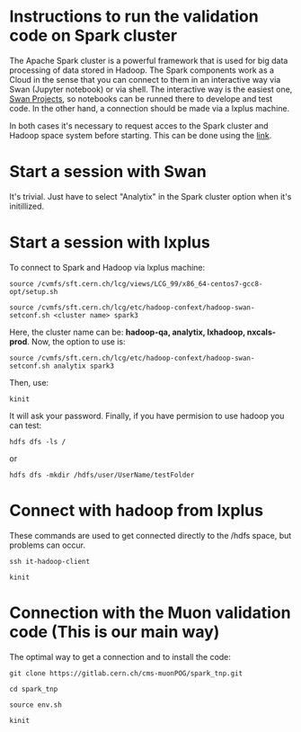 # Instructions to run the validation code on Spark cluster


The Apache Spark cluster is a powerful framework that is used for big data processing of data stored in Hadoop. The Spark components work as a Cloud in the sense that you can connect to them in an interactive way via Swan (Jupyter notebook) or via shell. The interactive way is the easiest one, [Swan Projects](https://swan002.cern.ch), so notebooks can be runned there to develope and test code. In the other hand, a connection should be made via a lxplus machine.


In both cases it's necessary to request acces to the Spark cluster and Hadoop space system before starting. This can be done using the [link](https://hadoop-user-guide.web.cern.ch/getstart/access.html).


# Start a session with Swan

It's trivial. Just have to select "Analytix" in the Spark cluster option when it's initillized.

# Start a session with lxplus

To connect to Spark and Hadoop via lxplus machine:

```
source /cvmfs/sft.cern.ch/lcg/views/LCG_99/x86_64-centos7-gcc8-opt/setup.sh
```

```
source /cvmfs/sft.cern.ch/lcg/etc/hadoop-confext/hadoop-swan-setconf.sh <cluster name> spark3
```

Here, the cluster name can be: **hadoop-qa, analytix, lxhadoop, nxcals-prod**. Now, the option to use is:

```
source /cvmfs/sft.cern.ch/lcg/etc/hadoop-confext/hadoop-swan-setconf.sh analytix spark3
```


Then, use:

```
kinit
```

It will ask your password. Finally, if you have permision to use hadoop you can test:


```
hdfs dfs -ls /
```

or 

```
hdfs dfs -mkdir /hdfs/user/UserName/testFolder
```


# Connect with hadoop from lxplus

These commands are used to get connected directly to the /hdfs space, but problems can occur.

```
ssh it-hadoop-client

kinit
```


# Connection with the Muon validation code (This is our main way)

The optimal way to get a connection and to install the code:


```
git clone https://gitlab.cern.ch/cms-muonPOG/spark_tnp.git

cd spark_tnp

source env.sh

kinit
```








